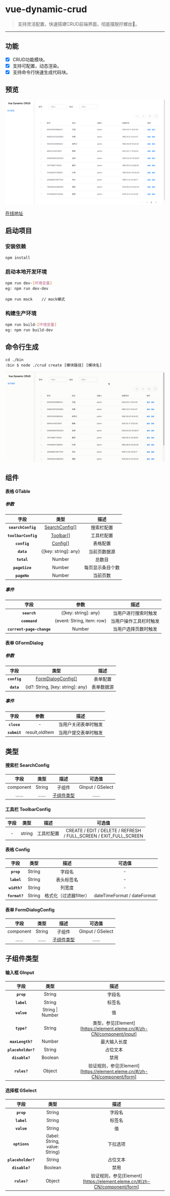 # vue-dynamic-crud

> 支持灵活配置，快速搭建CRUD前端界面，彻底摆脱拧螺丝🔩。

---

## 功能

- [x] CRUD功能模块。
- [x] 支持可配置，动态渲染。
- [x] 支持命令行快速生成代码块。

## 预览

![Demo](./demo/preview.png)

[在线地址](https://zengdoc.github.io/vue-dynamic-crud)

## 启动项目

### 安装依赖

```bash
npm install
```

### 启动本地开发环境

```bash
npm run dev-[环境变量]
eg: npm run dev-dev

npm run mock    // mock模式
```

### 构建生产环境

```bash
npm run build-[环境变量]
eg: npm run build-dev
```

## 命令行生成

```
cd ./bin
:bin $ node ./crud create [模块路径] [模块名]
```

![Demo](./demo/commander.gif)



## 组件

#### 表格 GTable

##### 参数

|        字段         |                  类型                  |       描述       |
| :-----------------: | :------------------------------------: | :--------------: |
| **`searchConfig`**  | [SearchConfig[]](#搜索栏-SearchConfig) |    搜索栏配置    |
| **`toolbarConfig`** |   [Toolbar[]](#工具栏-ToolbarConfig)   |    工具栏配置    |
|    **`config`**     |        [Config[]](#表格-Config)        |     表格配置     |
|     **`data`**      |          {[key: string]: any}          |   当前页数据源   |
|     **`total`**     |                 Number                 |      总数目      |
|   **`pageSize`**    |                 Number                 | 每页显示条目个数 |
|    **`pageNo`**     |                 Number                 |     当前页数     |

##### 事件

|           字段            |            参数            |          描述          |
| :-----------------------: | :------------------------: | :--------------------: |
|       **`search`**        |    {[key: string]: any}    |  当用户进行搜索时触发  |
|       **`command`**       | {event: String, item: row} | 当用户操作工具栏时触发 |
| **`current-page-change`** |           Number           |  当用户选择页数时触发  |

#### 表单 GFormDialog

##### 参数

|     字段     |                     类型                     |    描述    |
| :----------: | :------------------------------------------: | :--------: |
| **`config`** | [FormDialogConfig[]](#表单-FormDialogConfig) |  表单配置  |
|  **`data`**  |      {id?: String, [key: string]: any}       | 表单数据源 |

##### 事件

|           字段            |            参数            |          描述          |
| :-----------------------: | :------------------------: | :--------------------: |
|       **`close`**        | - |  当用户关闭表单时触发  |
|       **`submit`**       | result,oldItem | 当用户提交表单时触发 |

## 类型

#### 搜索栏 SearchConfig

|   字段    |  类型  |           描述            |      可选值      |
| :-------: | :----: | :-----------------------: | :--------------: |
| component | String |          子组件           | GInput / GSelect |
|    ……     |   ……   | [子组件类型](#子组件类型) |        ……        |

#### 工具栏 ToolbarConfig

| 字段 |  类型  |    描述    |                            可选值                            |
| :--: | :----: | :--------: | :----------------------------------------------------------: |
|  -   | string | 工具栏配置 | CREATE / EDIT / DELETE / REFRESH<br/> / FULL_SCREEN / EXIT_FULL_SCREEN |

#### 表格 Config

|     字段      |  类型  |          描述          |           可选值            |
| :-----------: | :----: | :--------------------: | :-------------------------: |
|  **`prop`**   | String |         字段名         |              -              |
|  **`label`**  | String |       表头标签名       |              -              |
| **`width?`**  | String |         列宽度         |              -              |
| **`format?`** | String | 格式化（过滤器filter） | dateTimeFormat / dateFormat |

#### 表单 FormDialogConfig

|   字段    |  类型  |           描述            |      可选值      |
| :-------: | :----: | :-----------------------: | :--------------: |
| component | String |          子组件           | GInput / GSelect |
|    ……     |   ……   | [子组件类型](#子组件类型) |        ……        |

## 子组件类型

####  输入框 GInput

|        字段        |       类型       |                             描述                             |
| :----------------: | :--------------: | :----------------------------------------------------------: |
|     **`prop`**     |      String      |                            字段名                            |
|    **`label`**     |      String      |                            标签名                            |
|    **`value`**     | String \| Number |                              值                              |
|    **`type?`**     |      String      | 类型，参见[Element][https://element.eleme.cn/#/zh-CN/component/input] |
|  **`maxLength?`**  |      Number      |                         最大输入长度                         |
| **`placeholder?`** |      String      |                           占位文本                           |
|   **`disable?`**   |     Boolean      |                             禁用                             |
|    **`rules?`**    |      Object      | 验证规则，参见[Element][https://element.eleme.cn/#/zh-CN/component/form] |

#### 选择框 GSelect

|        字段        |              类型              |                             描述                             |
| :----------------: | :----------------------------: | :----------------------------------------------------------: |
|     **`prop`**     |             String             |                            字段名                            |
|    **`label`**     |             String             |                            标签名                            |
|    **`value`**     |             String             |                              值                              |
|   **`options`**    | {label: String, value: String} |                           下拉选项                           |
| **`placeholder?`** |             String             |                           占位文本                           |
|   **`disable?`**   |            Boolean             |                             禁用                             |
|    **`rules?`**    |             Object             | 验证规则，参见[Element][https://element.eleme.cn/#/zh-CN/component/form] |
